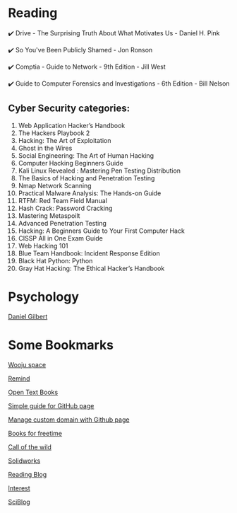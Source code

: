 # Reading

✔️ Drive - The Surprising Truth  About What  Motivates Us - Daniel H. Pink

✔️ So You've Been Publicly Shamed - Jon Ronson

✔️ Comptia - Guide to Network - 9th Edition - Jill West

✔️ Guide to Computer Forensics and Investigations - 6th Edition - Bill Nelson

## Cyber Security categories:

1. Web Application Hacker’s Handbook
2. The Hackers Playbook 2
3. Hacking: The Art of Exploitation
4. Ghost in the Wires
5. Social Engineering: The Art of Human Hacking
6. Computer Hacking Beginners Guide
7. Kali Linux Revealed : Mastering Pen Testing Distribution
8. The Basics of Hacking and Penetration Testing
9. Nmap Network Scanning
10. Practical Malware Analysis: The Hands-on Guide
11. RTFM: Red Team Field Manual
12. Hash Crack: Password Cracking
13. Mastering Metaspoilt
14. Advanced Penetration Testing
15. Hacking: A Beginners Guide to Your First Computer Hack
16. CISSP All in One Exam Guide
17. Web Hacking 101
18. Blue Team Handbook: Incident Response Edition
19. Black Hat Python: Python
20. Gray Hat Hacking: The Ethical Hacker’s Handbook

# Psychology
[Daniel Gilbert](https://psychology.fas.harvard.edu/people/daniel-gilbert)

# Some Bookmarks

[Wooju space](http://woojuspace.com/)

[Remind](https://www.remind.com/)

[Open Text Books](https://milneopentextbooks.org/)

[Simple guide for GitHub page](https://biodata-club.github.io/githubPagesTutorial/#using-custom-themes)

[Manage custom domain with Github page](https://help.github.com/en/github/working-with-github-pages/about-custom-domains-and-github-pages)

[Books for freetime](https://standardebooks.org/ebooks)

[Call of the wild](https://www.gutenberg.org/ebooks/215)

[Solidworks](https://engtech1.weebly.com/solidworks.html)

[Reading Blog](https://bowalleyroad.blogspot.com/)

[Interest](https://www.interest.co.nz/)

[SciBlog](https://sciblogs.co.nz/)


